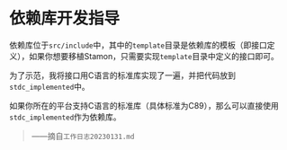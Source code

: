 # 依赖库开发指导

依赖库位于``src/include``中，其中的``template``目录是依赖库的模板（即接口定义），如果你想要移植Stamon，只需要实现``template``目录中定义的接口即可。

为了示范，我将接口用C语言的标准库实现了一遍，并把代码放到``stdc_implemented``中。

如果你所在的平台支持C语言的标准库（具体标准为C89），那么可以直接使用``stdc_implemented``作为依赖库。

> ——摘自``工作日志20230131.md``